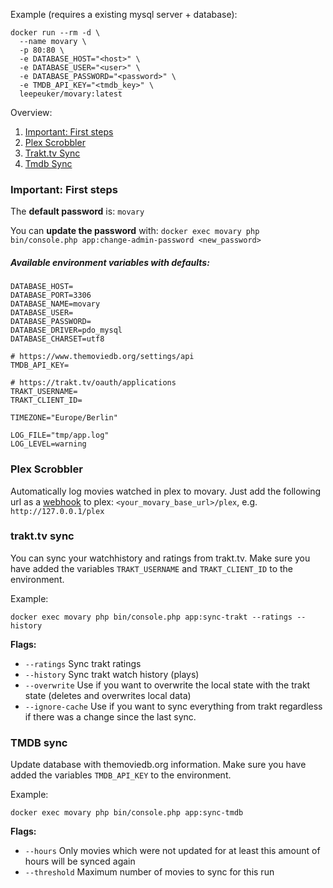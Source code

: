 Example (requires a existing mysql server + database):

```
docker run --rm -d \
  --name movary \
  -p 80:80 \
  -e DATABASE_HOST="<host>" \
  -e DATABASE_USER="<user>" \
  -e DATABASE_PASSWORD="<password>" \
  -e TMDB_API_KEY="<tmdb_key>" \
  leepeuker/movary:latest
```

Overview:
1. [Important: First steps](#important-first-steps)
2. [Plex Scrobbler](#plex-scrobbler)
3. [Trakt.tv Sync](#trakttv-sync)
4. [Tmdb Sync](#tmdb-sync)

<a name="#important-first-steps"></a>
### Important: First steps

The **default password** is: `movary`

You can **update the password** with: `docker exec movary php bin/console.php app:change-admin-password <new_password>`

##### Available environment variables with defaults:

```
DATABASE_HOST=
DATABASE_PORT=3306
DATABASE_NAME=movary
DATABASE_USER=
DATABASE_PASSWORD=
DATABASE_DRIVER=pdo_mysql
DATABASE_CHARSET=utf8

# https://www.themoviedb.org/settings/api
TMDB_API_KEY= 

# https://trakt.tv/oauth/applications
TRAKT_USERNAME=
TRAKT_CLIENT_ID=

TIMEZONE="Europe/Berlin"

LOG_FILE="tmp/app.log"
LOG_LEVEL=warning
``` 

<a name="#plex-scrobbler"></a>
### Plex Scrobbler

Automatically log movies watched in plex to movary.
Just add the following url as a [webhook](https://support.plex.tv/articles/115002267687-webhooks/) to plex: `<your_movary_base_url>/plex`, e.g. `http://127.0.0.1/plex`

<a name="#trakttv-sync"></a>
### trakt.tv sync

You can sync your watchhistory and ratings from trakt.tv.
Make sure you have added the variables `TRAKT_USERNAME` and `TRAKT_CLIENT_ID` to the environment.

Example:

`docker exec movary php bin/console.php app:sync-trakt --ratings --history`

**Flags:**

- `--ratings`
  Sync trakt ratings
- `--history`
  Sync trakt watch history (plays)
- `--overwrite`
  Use if you want to overwrite the local state with the trakt state (deletes and overwrites local data)
- `--ignore-cache`
  Use if you want to sync everything from trakt regardless if there was a change since the last sync.

<a name="#tmdb-sync"></a>
### TMDB sync

Update database with themoviedb.org information.
Make sure you have added the variables `TMDB_API_KEY` to the environment.

Example:

`docker exec movary php bin/console.php app:sync-tmdb`

**Flags:**

- `--hours`
  Only movies which were not updated for at least this amount of hours will be synced again
- `--threshold`
  Maximum number of movies to sync for this run
